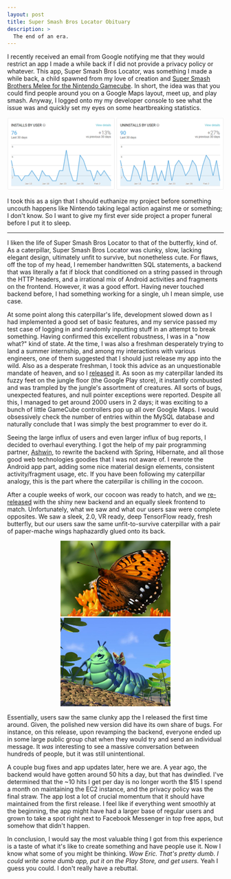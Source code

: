 ```yaml
---
layout: post
title: Super Smash Bros Locator Obituary
description: >
  The end of an era.
---
```


I recently received an email from Google notifying me that they would restrict an app I made a
while back if I did not provide a privacy policy or whatever. This app, Super Smash Bros Locator,
was something I made a while back, a child spawned from my love of creation and [Super Smash
Brothers Melee for the Nintendo Gamecube](https://twitter.com/onlypostsmelee). In short, the idea
was that you could find people around you on a Google Maps layout, meet up, and play smash. Anyway,
I logged onto my my developer console to see what the issue was and quickly set my eyes on
some heartbreaking statistics.

![sad-statistics](/public/img/ssbl/sad-statistics.png "feels bad") 

I took this as a sign that I should euthanize my project before something uncouth happens like
Nintendo taking legal action against me or something; I don't know. So I want to give my first
ever side project a proper funeral before I put it to sleep.

---

I liken the life of Super Smash Bros Locator to that of the butterfly, kind of. As a caterpillar,
Super Smash Bros Locator was clunky, slow, lacking elegant design, ultimately
unfit to survive, but nonetheless cute. For flaws, off the top of my head, I remember handwritten SQL
statements, a backend that was literally a fat if block that conditioned on a string passed in
through the HTTP headers, and a irrational mix of Android activities and fragments on the frontend.
However, it was a good effort. Having never touched backend before, I had something working
for a single, uh I mean simple, use case.

At some point along this caterpillar's life, development slowed down as I had implemented a good set
of basic features, and my service passed my test case of logging in and randomly inputting stuff in
an attempt to break something. Having confirmed this excellent robustness, I was in
a "now what?" kind of state. At the time, I was also a freshman desperately trying to land a summer
internship, and among my interactions with various engineers, one of them suggested that I should
just release my app into the wild. Also as a desperate freshman, I took this advice as an
unquestionable mandate of heaven, and so I [released](https://www.reddit.com/r/smashbros/comments/2w5vd9/ive_created_an_android_app_to_help_you_play_smash/) it. As soon as my caterpillar landed its
fuzzy feet on the jungle floor (the Google Play store), it instantly combusted and was trampled by
the jungle's assortment of creatures. All sorts of bugs, unexpected features, and null pointer
exceptions were reported. Despite all this, I managed to get around 2000 users in 2
days; it was exciting to a bunch of little GameCube controllers pop up all over Google Maps.
I would obsessively check the number of entries within the MySQL database and naturally conclude that
I was simply the best programmer to ever do it. 

[comment]: <> (Add screenshot of top new rising app and also of gc controllers on map)

Seeing the large influx of users and even larger influx of bug reports, I decided to overhaul
everything. I got the help of my pair programming partner, [Ashwin](http://madavan.me/), to rewrite
the backend with Spring, Hibernate, and all those good web technologies goodies that I was not
aware of. I rewrote the Android app part, adding some nice material design elements, consistent
activity/fragment usage, etc. If you have been following my caterpillar analogy, this is the part
where the caterpillar is chilling in the cocoon.

After a couple weeks of work, our cocoon was ready to hatch, and we [re-released](https://www.reddit.com/r/smashbros/comments/317fob/ive_created_an_android_app_that_helps_you_play/) with the shiny new
backend and an equally sleek frontend to match. Unfortunately, what we saw and what our users saw
were complete opposites. We saw a sleek, 2.0, VR ready, deep TensorFlow ready, fresh butterfly,
but our users saw the same unfit-to-survive caterpillar with a pair of paper-mache wings haphazardly
glued onto its back.

<p align="center">
  <img style="center" src="/public/img/ssbl/majestic-butterfly.jpg" width="256" title="what we saw">
  <img style="center" src="/public/img/ssbl/caterpillar-with-wings.png" width="256" title="what they saw">
</p>

Essentially, users saw the same clunky app the I released the first time around. Given, the
polished new version did have its own share of bugs. For instance, on this release, upon revamping
the backend, everyone ended up in some large public group chat when they would try and send an
individual message. It _was_ interesting to see a massive conversation between hundreds of people,
but it was still unintentional.

A couple bug fixes and app updates later, here we are. A year ago, the backend would have gotten
around 50 hits a day, but that has dwindled. I've determined that the ~10 hits I get per
day is no longer worth the $15 I spend a month on maintaining the EC2 instance, and the privacy
policy was the final straw. The app lost a lot of crucial momentum that it should have
maintained from the first release. I feel like if everything went smoothly at the beginning, the app
might have had a larger base of regular users and grown to take a spot right next to Facebook
Messenger in top free apps, but somehow that didn't happen.

In conclusion, I would say the most valuable thing I got from this experience is a taste of what
it's like to create something and have people use it. Now I know what some of you might be
thinking. _Wow Eric. That's pretty dumb. I could write some dumb app, put it on the Play Store,
and get users._ Yeah I guess you could. I don't really have a rebuttal.
